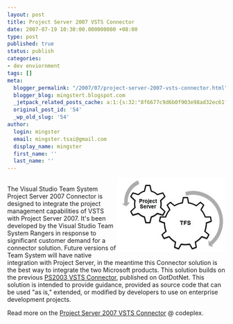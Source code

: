 ```yaml
---
layout: post
title: Project Server 2007 VSTS Connector
date: 2007-07-19 10:30:00.000000000 +08:00
type: post
published: true
status: publish
categories:
- dev enviornment
tags: []
meta:
  blogger_permalink: "/2007/07/project-server-2007-vsts-connector.html"
  blogger_blog: mingstert.blogspot.com
  _jetpack_related_posts_cache: a:1:{s:32:"8f6677c9d6b0f903e98ad32ec61f8deb";a:2:{s:7:"expires";i:1453387617;s:7:"payload";a:3:{i:0;a:1:{s:2:"id";i:353;}i:1;a:1:{s:2:"id";i:16;}i:2;a:1:{s:2:"id";i:167;}}}}
  original_post_id: '54'
  _wp_old_slug: '54'
author:
  login: mingster
  email: mingster.tsai@gmail.com
  display_name: mingster
  first_name: ''
  last_name: ''
---
```

<p><img src="/img/gears.jpg" align="right" border="0" /><br />The Visual Studio Team System Project Server 2007 Connector is designed to integrate the project management capabilities of VSTS with Project Server 2007. It's been developed by the Visual Studio Team System Rangers in response to significant customer demand for a connector solution. Future versions of Team System will have native integration with Project Server, in the meantime this Connector solution is the best way to integrate the two Microsoft products. This solution builds on the previous <a class="externalLink" href="http://www.gotdotnet.com/workspaces/workspace.aspx?id=b9f69ea5-ace1-4a21-846f-6222a507cc9c">PS2003 VSTS Connector</a>, published on GotDotNet. This solution is intended to provide guidance, provided as source code that can be used "as is," extended, or modified by developers to use on enterprise development projects.</p>
<p>Read more on the <a href="http://www.codeplex.com/pstfsconnector" target="_blank">Project Server 2007 VSTS Connector</a> @ codeplex.</p>
